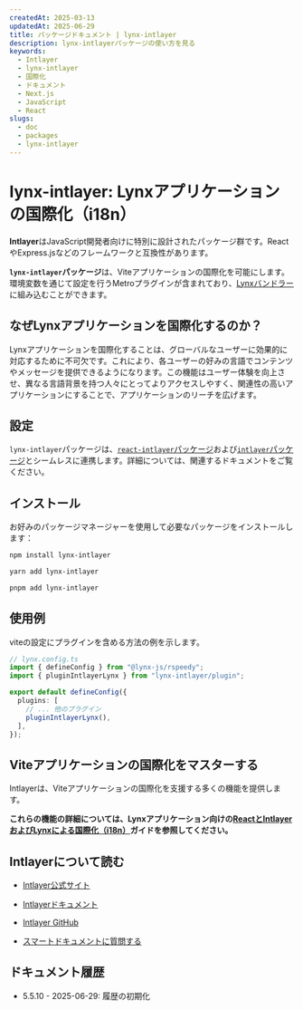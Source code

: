 ```yaml
---
createdAt: 2025-03-13
updatedAt: 2025-06-29
title: パッケージドキュメント | lynx-intlayer
description: lynx-intlayerパッケージの使い方を見る
keywords:
  - Intlayer
  - lynx-intlayer
  - 国際化
  - ドキュメント
  - Next.js
  - JavaScript
  - React
slugs:
  - doc
  - packages
  - lynx-intlayer
---
```


# lynx-intlayer: Lynxアプリケーションの国際化（i18n）

**Intlayer**はJavaScript開発者向けに特別に設計されたパッケージ群です。ReactやExpress.jsなどのフレームワークと互換性があります。

**`lynx-intlayer`パッケージ**は、Viteアプリケーションの国際化を可能にします。環境変数を通じて設定を行うMetroプラグインが含まれており、[Lynxバンドラー](https://lynxjs.org/index.html)に組み込むことができます。

## なぜLynxアプリケーションを国際化するのか？

Lynxアプリケーションを国際化することは、グローバルなユーザーに効果的に対応するために不可欠です。これにより、各ユーザーの好みの言語でコンテンツやメッセージを提供できるようになります。この機能はユーザー体験を向上させ、異なる言語背景を持つ人々にとってよりアクセスしやすく、関連性の高いアプリケーションにすることで、アプリケーションのリーチを広げます。

## 設定

`lynx-intlayer`パッケージは、[`react-intlayer`パッケージ](https://github.com/aymericzip/intlayer/blob/main/docs/docs/ja/packages/react-intlayer/index.md)および[`intlayer`パッケージ](https://github.com/aymericzip/intlayer/blob/main/docs/docs/ja/packages/intlayer/index.md)とシームレスに連携します。詳細については、関連するドキュメントをご覧ください。

## インストール

お好みのパッケージマネージャーを使用して必要なパッケージをインストールします：

```bash packageManager="npm"
npm install lynx-intlayer
```

```bash packageManager="yarn"
yarn add lynx-intlayer
```

```bash packageManager="pnpm"
pnpm add lynx-intlayer
```

## 使用例

viteの設定にプラグインを含める方法の例を示します。

```ts
// lynx.config.ts
import { defineConfig } from "@lynx-js/rspeedy";
import { pluginIntlayerLynx } from "lynx-intlayer/plugin";

export default defineConfig({
  plugins: [
    // ... 他のプラグイン
    pluginIntlayerLynx(),
  ],
});
```

## Viteアプリケーションの国際化をマスターする

Intlayerは、Viteアプリケーションの国際化を支援する多くの機能を提供します。

**これらの機能の詳細については、Lynxアプリケーション向けの[ReactとIntlayerおよびLynxによる国際化（i18n）](https://github.com/aymericzip/intlayer/blob/main/docs/docs/ja/intlayer_with_lynx+react.md)ガイドを参照してください。**

## Intlayerについて読む

- [Intlayer公式サイト](https://intlayer.org)
- [Intlayerドキュメント](https://intlayer.org/doc)
- [Intlayer GitHub](https://github.com/aymericzip/intlayer)

- [スマートドキュメントに質問する](https://intlayer.org/doc/chat)

## ドキュメント履歴

- 5.5.10 - 2025-06-29: 履歴の初期化
